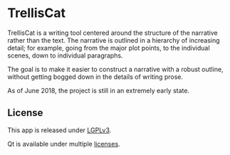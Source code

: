 # TrellisCat
TrellisCat is a writing tool centered around the structure of the narrative rather than the text. The narrative is outlined 
in a hierarchy of increasing detail; for example, going from the major plot points, to the individual scenes, down to 
individual paragraphs.

The goal is to make it easier to construct a narrative with a robust outline, without getting bogged down in the details of writing prose.

As of June 2018, the project is still in an extremely early state.

## License
This app is released under [LGPLv3](https://opensource.org/licenses/LGPL-3.0).

Qt is available under multiple [licenses](https://www.qt.io/licensing).

